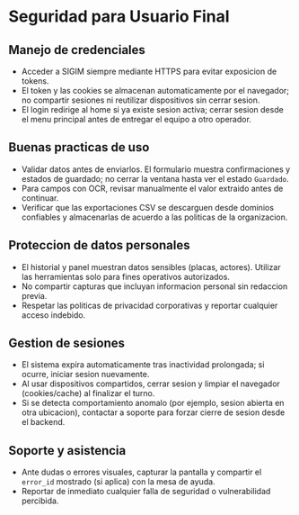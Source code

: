 # Seguridad para Usuario Final

## Manejo de credenciales
- Acceder a SIGIM siempre mediante HTTPS para evitar exposicion de tokens.
- El token y las cookies se almacenan automaticamente por el navegador; no compartir sesiones ni reutilizar dispositivos sin cerrar sesion.
- El login redirige al home si ya existe sesion activa; cerrar sesion desde el menu principal antes de entregar el equipo a otro operador.

## Buenas practicas de uso
- Validar datos antes de enviarlos. El formulario muestra confirmaciones y estados de guardado; no cerrar la ventana hasta ver el estado `Guardado`.
- Para campos con OCR, revisar manualmente el valor extraido antes de continuar.
- Verificar que las exportaciones CSV se descarguen desde dominios confiables y almacenarlas de acuerdo a las politicas de la organizacion.

## Proteccion de datos personales
- El historial y panel muestran datos sensibles (placas, actores). Utilizar las herramientas solo para fines operativos autorizados.
- No compartir capturas que incluyan informacion personal sin redaccion previa.
- Respetar las politicas de privacidad corporativas y reportar cualquier acceso indebido.

## Gestion de sesiones
- El sistema expira automaticamente tras inactividad prolongada; si ocurre, iniciar sesion nuevamente.
- Al usar dispositivos compartidos, cerrar sesion y limpiar el navegador (cookies/cache) al finalizar el turno.
- Si se detecta comportamiento anomalo (por ejemplo, sesion abierta en otra ubicacion), contactar a soporte para forzar cierre de sesion desde el backend.

## Soporte y asistencia
- Ante dudas o errores visuales, capturar la pantalla y compartir el `error_id` mostrado (si aplica) con la mesa de ayuda.
- Reportar de inmediato cualquier falla de seguridad o vulnerabilidad percibida.

